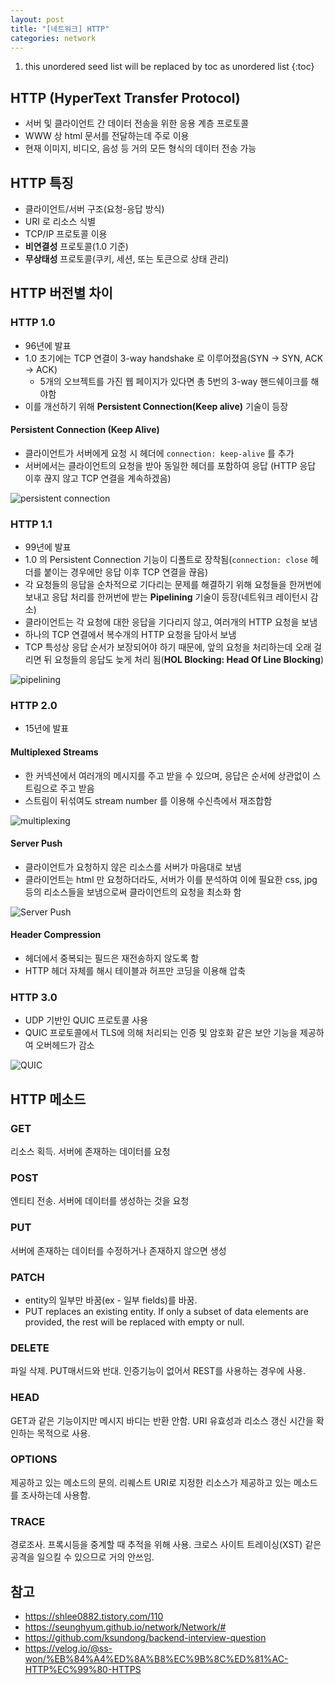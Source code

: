 ```yaml
---
layout: post
title: "[네트워크] HTTP"
categories: network
---
```


1. this unordered seed list will be replaced by toc as unordered list
{:toc}

## HTTP (HyperText Transfer Protocol)

- 서버 및 클라이언트 간 데이터 전송을 위한 응용 계층 프로토콜
- WWW 상 html 문서를 전달하는데 주로 이용
- 현재 이미지, 비디오, 음성 등 거의 모든 형식의 데이터 전송 가능

## HTTP 특징

- 클라이언트/서버 구조(요청-응답 방식)
- URI 로 리소스 식별
- TCP/IP 프로토콜 이용
- **비연결성** 프로토콜(1.0 기준)
- **무상태성** 프로토콜(쿠키, 세션, 또는 토큰으로 상태 관리)

## HTTP 버전별 차이

### HTTP 1.0

- 96년에 발표
- 1.0 초기에는 TCP 연결이 3-way handshake 로 이루어졌음(SYN -> SYN, ACK -> ACK)
	- 5개의 오브젝트를 가진 웹 페이지가 있다면 총 5번의 3-way 핸드쉐이크를 해야함
- 이를 개선하기 위해 **Persistent Connection(Keep alive)** 기술이 등장

#### Persistent Connection (Keep Alive)

- 클라이언트가 서버에게 요청 시 헤더에 `connection: keep-alive` 를 추가
- 서버에서는 클라이언트의 요청을 받아 동일한 헤더를 포함하여 응답 (HTTP 응답 이후 끊지 않고 TCP 연결을 계속하겠음)

![persistent connection](/assets/img/persistent-connection.png)

### HTTP 1.1

- 99년에 발표
- 1.0 의 Persistent Connection 기능이 디폴트로 장착됨(`connection: close` 헤더를 붙이는 경우에만 응답 이후 TCP 연결을 끊음)
- 각 요청들의 응답을 순차적으로 기다리는 문제를 해결하기 위해 요청들을 한꺼번에 보내고 응답 처리를 한꺼번에 받는 **Pipelining** 기술이 등장(네트워크 레이턴시 감소)
- 클라이언트는 각 요청에 대한 응답을 기다리지 않고, 여러개의 HTTP 요청을 보냄
- 하나의 TCP 연결에서 복수개의 HTTP 요청을 담아서 보냄
- TCP 특성상 응답 순서가 보장되어야 하기 때문에, 앞의 요청을 처리하는데 오래 걸리면 뒤 요청들의 응답도 늦게 처리 됨(**HOL Blocking: Head Of Line Blocking**)

![pipelining](/assets/img/pipelining.png)

### HTTP 2.0

- 15년에 발표

#### Multiplexed Streams

- 한 커넥션에서 여러개의 메시지를 주고 받을 수 있으며, 응답은 순서에 상관없이 스트림으로 주고 받음
- 스트림이 뒤섞여도 stream number 를 이용해 수신측에서 재조합함

![multiplexing](/assets/img/multiplexing.png)

#### Server Push

- 클라이언트가 요청하지 않은 리소스를 서버가 마음대로 보냄
- 클라이언트는 html 만 요청하더라도, 서버가 이를 분석하여 이에 필요한 css, jpg 등의 리소스들을 보냄으로써 클라이언트의 요청을 최소화 함

![Server Push](/assets/img/server-push.png)

#### Header Compression

- 헤더에서 중복되는 필드은 재전송하지 않도록 함
- HTTP 헤더 자체를 해시 테이블과 허프만 코딩을 이용해 압축

### HTTP 3.0

- UDP 기반인 QUIC 프로토콜 사용
- QUIC 프로토콜에서 TLS에 의해 처리되는 인증 및 암호화 같은 보안 기능을 제공하여 오버헤드가 감소

![QUIC](/assets/img/quic.png)

## HTTP 메소드

### GET

리소스 획득. 서버에 존재하는 데이터를 요청

### POST

엔티티 전송. 서버에 데이터를 생성하는 것을 요청

### PUT

서버에 존재하는 데이터를 수정하거나 존재하지 않으면 생성

### PATCH

- entity의 일부만 바꿈(ex - 일부 fields)를 바꿈.
- PUT replaces an existing entity. If only a subset of data elements are provided, the rest will be replaced with empty or null.

### DELETE

파일 삭제. PUT매서드와 반대. 인증기능이 없어서 REST를 사용하는 경우에 사용.

### HEAD

GET과 같은 기능이지만 메시지 바디는 반환 안함. URI 유효성과 리소스 갱신 시간을 확인하는 목적으로 사용.

### OPTIONS

제공하고 있는 메소드의 문의. 리퀘스트 URI로 지정한 리소스가 제공하고 있는 메소드를 조사하는데 사용함.

### TRACE

경로조사. 프록시등을 중계할 때 추적을 위해 사용. 크로스 사이트 트레이싱(XST) 같은 공격을 일으킬 수 있으므로 거의 안쓰임.

## 참고

- <https://shlee0882.tistory.com/110>
- <https://seunghyum.github.io/network/Network/#>
- <https://github.com/ksundong/backend-interview-question>
- <https://velog.io/@ss-won/%EB%84%A4%ED%8A%B8%EC%9B%8C%ED%81%AC-HTTP%EC%99%80-HTTPS>